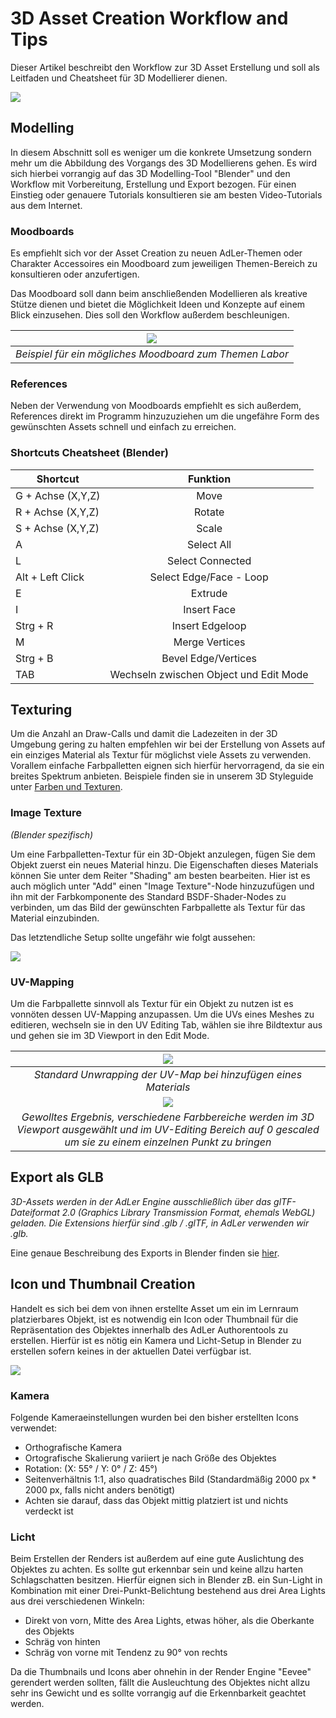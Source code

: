 #    3D Asset Creation Workflow and Tips

Dieser Artikel beschreibt den Workflow zur 3D Asset Erstellung und soll als Leitfaden und Cheatsheet für 3D Modellierer dienen.

![](ImageAssetworkflowHead.png)

## Modelling
In diesem Abschnitt soll es weniger um die konkrete Umsetzung sondern mehr um die Abbildung des Vorgangs des 
3D Modellierens gehen. Es wird sich hierbei vorrangig auf das 3D Modelling-Tool "Blender" und den Workflow mit Vorbereitung, Erstellung und Export bezogen. Für einen Einstieg oder
genauere Tutorials konsultieren sie am besten Video-Tutorials aus dem Internet.

### Moodboards
Es empfiehlt sich vor der Asset Creation zu neuen AdLer-Themen oder Charakter Accessoires ein Moodboard zum jeweiligen Themen-Bereich
zu konsultieren oder anzufertigen.

Das Moodboard soll dann beim anschließenden Modellieren als kreative Stütze dienen und bietet die Möglichkeit 
Ideen und Konzepte auf einem Blick einzusehen. Dies soll den Workflow außerdem beschleunigen.

| ![](ImageAssetworkflowMoodboard.PNG)                    |
|---------------------------------------------------------|
| _Beispiel für ein mögliches Moodboard zum Themen Labor_ |

### References
Neben der Verwendung von Moodboards empfiehlt es sich außerdem, References direkt im Programm hinzuzuziehen um die ungefähre
Form des gewünschten Assets schnell und einfach zu erreichen.

### Shortcuts Cheatsheet (Blender)

| **Shortcut**      |              **Funktion**              |
|-------------------|:--------------------------------------:|
| G + Achse (X,Y,Z) |                  Move                  |
| R + Achse (X,Y,Z) |                 Rotate                 |
| S + Achse (X,Y,Z) |                 Scale                  |
| A                 |               Select All               |
| L                 |            Select Connected            |
| Alt + Left Click  |        Select Edge/Face - Loop         |
| E                 |                Extrude                 |
| I                 |              Insert Face               |
| Strg + R          |            Insert Edgeloop             |
| M                 |             Merge Vertices             |
| Strg + B          |          Bevel Edge/Vertices           |
| TAB               | Wechseln zwischen Object und Edit Mode |


## Texturing
Um die Anzahl an Draw-Calls und damit die Ladezeiten in der 3D Umgebung gering zu halten empfehlen wir bei der Erstellung
von Assets auf ein einziges Material als Textur für möglichst viele Assets zu verwenden. Vorallem einfache Farbpalletten eignen
sich hierfür hervorragend, da sie ein breites Spektrum anbieten. Beispiele finden sie in unserem 3D Styleguide unter [Farben und Texturen](http://localhost:63342/Documentation/preview/styleguide-3d-engine.html#2-farben-und-texturen).

### Image Texture
_(Blender spezifisch)_

Um eine Farbpalletten-Textur für ein 3D-Objekt anzulegen, fügen Sie dem Objekt zuerst ein neues Material hinzu.
Die Eigenschaften dieses Materials können Sie unter dem Reiter "Shading" am besten bearbeiten. Hier ist es auch möglich unter "Add" einen "Image Texture"-Node hinzuzufügen
und ihn mit der Farbkomponente des Standard BSDF-Shader-Nodes zu verbinden, um das Bild der gewünschten Farbpallette als Textur für das Material einzubinden.

Das letztendliche Setup sollte ungefähr wie folgt aussehen:

![](ImageAssetworkflowTextureNode.PNG)


### UV-Mapping

Um die Farbpallette sinnvoll als Textur für ein Objekt zu nutzen ist es vonnöten dessen UV-Mapping anzupassen.
Um die UVs eines Meshes zu editieren, wechseln sie in den UV Editing Tab, wählen sie ihre Bildtextur aus und gehen sie im 3D Viewport in den Edit Mode.

|                                                                  ![](ImageAssetworkflowUVstart.PNG)                                                                  |
|:--------------------------------------------------------------------------------------------------------------------------------------------------------------------:|
|                                                   _Standard Unwrapping der UV-Map bei hinzufügen eines Materials_                                                    |
|                                                                 ![](ImageAssetworkflowUVfinish.PNG)                                                                  |
| _Gewolltes Ergebnis, verschiedene Farbbereiche werden im 3D Viewport ausgewählt und im UV-Editing Bereich auf 0 gescaled um sie zu einem einzelnen Punkt zu bringen_ |


## Export als GLB
_3D-Assets werden in der AdLer Engine ausschließlich über das glTF-Dateiformat 2.0 (Graphics Library Transmission Format, ehemals WebGL) geladen. Die Extensions hierfür sind .glb / .glTF, in AdLer verwenden wir .glb._

Eine genaue Beschreibung des Exports in Blender finden sie [hier](http://localhost:63342/Documentation/preview/gltf-3d-format.html#export-in-blender).


## Icon und Thumbnail Creation

Handelt es sich bei dem von ihnen erstellte Asset um ein im Lernraum platzierbares Objekt, ist es notwendig ein Icon oder Thumbnail
für die Repräsentation des Objektes innerhalb des AdLer Authorentools zu erstellen.
Hierfür ist es nötig ein Kamera und Licht-Setup in Blender zu erstellen sofern keines in der aktuellen Datei verfügbar ist.

![](ImageAssetworkflowIcon.png)

### Kamera

Folgende Kameraeinstellungen wurden bei den bisher erstellten Icons verwendet:
- Orthografische Kamera
- Ortografische Skalierung variiert je nach Größe des Objektes
- Rotation: (X: 55° / Y: 0° / Z: 45°)
- Seitenverhältnis 1:1, also quadratisches Bild (Standardmäßig 2000 px * 2000 px, falls nicht anders benötigt)
- Achten sie darauf, dass das Objekt mittig platziert ist und nichts verdeckt ist

### Licht

Beim Erstellen der Renders ist außerdem auf eine gute Auslichtung des Objektes zu achten.
Es sollte gut erkennbar sein und keine allzu harten Schlagschatten besitzen.
Hierfür eignen sich in Blender zB. ein Sun-Light in Kombination mit einer Drei-Punkt-Belichtung bestehend aus drei Area Lights aus drei verschiedenen Winkeln:

- Direkt von vorn, Mitte des Area Lights, etwas höher, als die Oberkante des Objekts
- Schräg von hinten
- Schräg von vorne mit Tendenz zu 90° von rechts

Da die Thumbnails und Icons aber ohnehin in der Render Engine "Eevee" gerendert werden sollten, fällt die Ausleuchtung des Objektes nicht allzu sehr ins Gewicht und es sollte vorrangig auf die Erkennbarkeit geachtet werden.

